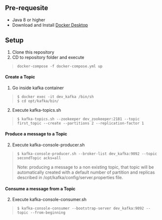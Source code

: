 ## Pre-requesite
- Java 8 or higher
- Download and Install [Docker Desktop](https://docs.docker.com/desktop/)

## Setup
  1. Clone this repository
  2. CD to repository folder and execute
  >```
  > docker-compose -f docker-compose.yml up
  >```

#### Create a Topic
   1. Go inside kafka container
   >```
   > $ docker exec -it dev_kafka /bin/sh
   > $ cd opt/kafka/bin/
   >```
   2. Execute kafka-topics.sh
   >```
   > $ kafka-topics.sh --zookeeper dev_zookeeper:2181 --topic first_topic --create --partitions 2 --replication-factor 1
   >```

#### Produce a message to a Topic
   2. Execute kafka-console-producer.sh
   >```
   > $ kafka-console-producer.sh --broker-list dev_kafka:9092 --topic secondTopic acks=all
   >```
   > Note: producing a message to a non existing topic, that topic will be automatically created with a default number 
   > of partition and replicas described in /opt/kafka/config/server.properties file.

#### Consume a message from a Topic
   2. Execute kafka-console-consumer.sh
   >```
   > $ kafka-console-consumer --bootstrap-server dev_kafka:9092 --topic --from-beginning
   >```